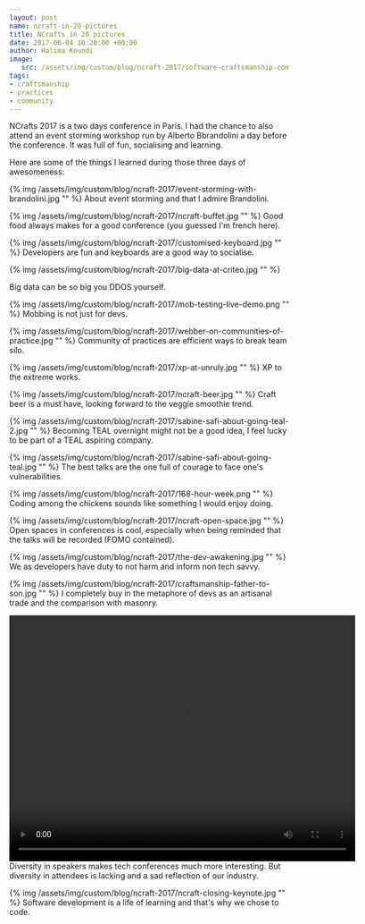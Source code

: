 ```yaml
---
layout: post
name: ncraft-in-20-pictures
title: NCrafts in 20 pictures
date: 2017-06-04 10:20:00 +00:00
author: Halima Koundi
image:
   src: /assets/img/custom/blog/ncraft-2017/software-craftsmanship-conference-paris.jpg
tags:
- craftsmanship
- practices
- community
---
```


NCrafts 2017 is a two days conference in Paris. I had the chance to also attend an event storming workshop run by Alberto Bbrandolini a day before the conference.
It was full of fun, socialising and learning.

Here are some of the things I learned during those three days of awesomeness:

{% img /assets/img/custom/blog/ncraft-2017/event-storming-with-brandolini.jpg "" %}
About event storming and that I admire Brandolini.

{% img /assets/img/custom/blog/ncraft-2017/ncraft-buffet.jpg "" %}
Good food always makes for a good conference (you guessed I'm french here).


{% img /assets/img/custom/blog/ncraft-2017/customised-keyboard.jpg "" %}
Developers are fun and keyboards are a good way to socialise.


{% img /assets/img/custom/blog/ncraft-2017/big-data-at-criteo.jpg "" %}

Big data can be so big you DDOS yourself.


{% img /assets/img/custom/blog/ncraft-2017/mob-testing-live-demo.png "" %}
Mobbing is not just for devs.


{% img /assets/img/custom/blog/ncraft-2017/webber-on-communities-of-practice.jpg "" %}
Community of practices are efficient ways to break team silo.


{% img /assets/img/custom/blog/ncraft-2017/xp-at-unruly.jpg "" %}
XP to the extreme works.


{% img /assets/img/custom/blog/ncraft-2017/ncraft-beer.jpg "" %}
Craft beer is a must have, looking forward to the veggie smoothie trend.


{% img /assets/img/custom/blog/ncraft-2017/sabine-safi-about-going-teal-2.jpg "" %}
Becoming TEAL overnight might not be a good idea, I feel lucky to be part of a TEAL aspiring company.


{% img /assets/img/custom/blog/ncraft-2017/sabine-safi-about-going-teal.jpg "" %}
The best talks are the one full of courage to face one's vulnerabilities.


{% img /assets/img/custom/blog/ncraft-2017/168-hour-week.png "" %}
Coding among the chickens sounds like something I would enjoy doing.


{% img /assets/img/custom/blog/ncraft-2017/ncraft-open-space.jpg "" %}
Open spaces in conferences is cool, especially when being reminded that the talks will be recorded (FOMO contained).


{% img /assets/img/custom/blog/ncraft-2017/the-dev-awakening.jpg "" %}
We as developers have duty to not harm and inform non tech savvy.


{% img /assets/img/custom/blog/ncraft-2017/craftsmanship-father-to-son.jpg "" %}
I completely buy in the metaphore of devs as an artisanal trade and the comparison with masonry.


<video width="620" height="440" controls>
  <source src="/assets/img/custom/blog/ncraft-2017/ncraft-speakers.mp4" type="video/mp4">
	Your browser does not support the video tag.
</video>
<br/>Diversity in speakers makes tech conferences much more interesting. 
But diversity in attendees is lacking and a sad reflection of our industry.


{% img /assets/img/custom/blog/ncraft-2017/ncraft-closing-keynote.jpg "" %}
Software development is a life of learning and that's why we chose to code.
